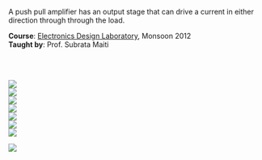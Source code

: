 A push pull amplifier has an output stage that can drive a current in either
direction through through the load.

**Course**: [Electronics Design Laboratory], Monsoon 2012<br>
**Taught by**: Prof. Subrata Maiti

[Electronics Design Laboratory]: https://github.com/nitrece/electronics-design-laboratory

<br>
<br>

![](Results/01.%20Circuit.png)<br>
![](Results/02.%20Stage%201%20Output.png)<br>
![](Results/03.%20Stage%202%20Output.png)<br>
![](Results/04.%20Frequency%20Response.png)<br>
![](Results/05.%20DC%20Bias%20Circuit.png)<br>
![](Results/06.%20DC%20Bias%20Measurement.png)<br>
![](Results/07.%20Power%20Measurement.png)<br>

![](https://ga-beacon.deno.dev/G-G1E8HNDZYY:v51jklKGTLmC3LAZ4rJbIQ/github.com/moocf/push-pull-amplifier.multisim)
